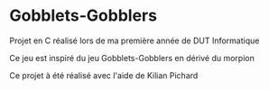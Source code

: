 # Gobblets-Gobblers
Projet en C réalisé lors de ma première année de DUT Informatique

Ce jeu est inspiré du jeu Gobblets-Gobblers en dérivé du morpion

Ce projet à été réalisé avec l'aide de Kilian Pichard